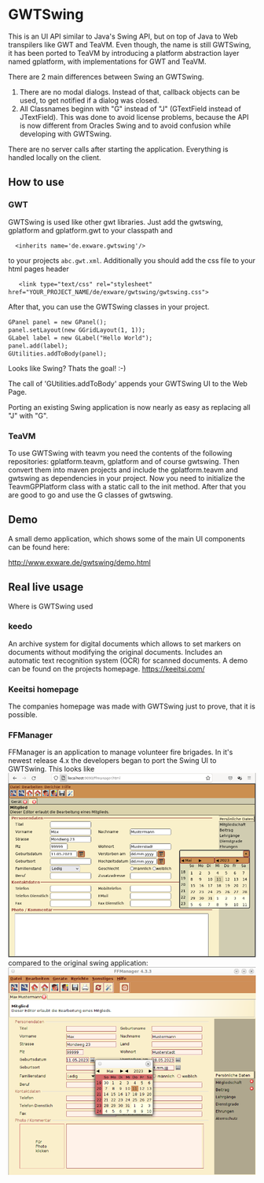 # GWTSwing
This is an UI API similar to Java's Swing API, but on top of Java to Web transpilers like GWT and TeaVM. 
Even though, the name is still GWTSwing, it has been ported to TeaVM by introducing a platform abstraction layer named
gplatform, with implementations for GWT and TeaVM.

There are 2 main differences between Swing an GWTSwing.
1. There are no modal dialogs. Instead of that, callback objects can be used, to get notified if a dialog was closed.
2. All Classnames beginn with "G" instead of "J" (GTextField instead of JTextField). This was done to avoid license problems, because the API is now different from Oracles Swing and to avoid confusion while developing with GWTSwing.

There are no server calls after starting the application. Everything is handled locally on the client.

## How to use
### GWT
GWTSwing is used like other gwt libraries. Just add the gwtswing, gplatform and gplatform.gwt to your classpath and

```
  <inherits name='de.exware.gwtswing'/>
```
to your projects ```abc.gwt.xml```.
Additionally you should add the css file to your html pages header
```
   <link type="text/css" rel="stylesheet" href="YOUR_PROJECT_NAME/de/exware/gwtswing/gwtswing.css">
```

After that, you can use the GWTSwing classes in your project.
```
GPanel panel = new GPanel();
panel.setLayout(new GGridLayout(1, 1));
GLabel label = new GLabel("Hello World");
panel.add(label);
GUtilities.addToBody(panel);
```
Looks like Swing? Thats the goal! :-) 

The call of 'GUtilities.addToBody' appends your GWTSwing UI to the Web Page.

Porting an existing Swing application is now nearly as easy as replacing all "J" with "G".

### TeaVM
To use GWTSwing with teavm you need the contents of the following
repositories: gplatform.teavm, gplatform and of course gwtswing.
Then convert them into maven projects and include the gplatform.teavm
and gwtswing as dependencies in your project. Now you need to
initialize the TeavmGPPlatform class with a static call to the init method.
After that you are good to go and use the G classes of gwtswing.

## Demo
A small demo application, which shows some of the main UI components can be found here:

http://www.exware.de/gwtswing/demo.html

## Real live usage
Where is GWTSwing used

### keedo
An archive system for digital documents which allows to set markers on documents without modifying the original documents. Includes an automatic text recognition system (OCR) for scanned documents. A demo can be found on the projects homepage. https://keeitsi.com/

### Keeitsi homepage
The companies homepage was made with GWTSwing just to prove, that it is possible.

### FFManager
FFManager is an application to manage volunteer fire brigades. In it's newest release 4.x the developers began to port the Swing UI to GWTSwing.
This looks like 
<br>
<img src="media/ffm_gwtswing.png" width="800px"/>
<br>compared to the original swing application:
<img src="media/ffm_swing.png" width="800px"/>
